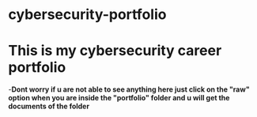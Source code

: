 # cybersecurity-portfolio
<h1>This is my cybersecurity career portfolio</h1> 
 -<b>Dont worry if u are not able to see anything here just click on the "raw"  option when you are inside the "portfolio" folder and u will get the documents of the folder</b>
